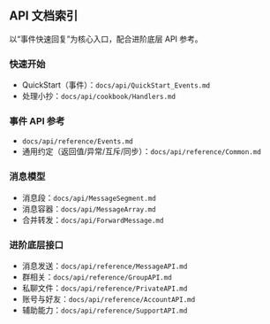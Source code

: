 ## API 文档索引

以“事件快速回复”为核心入口，配合进阶底层 API 参考。

### 快速开始

- QuickStart（事件）：`docs/api/QuickStart_Events.md`
- 处理小抄：`docs/api/cookbook/Handlers.md`

### 事件 API 参考

- `docs/api/reference/Events.md`
- 通用约定（返回值/异常/互斥/同步）：`docs/api/reference/Common.md`

### 消息模型

- 消息段：`docs/api/MessageSegment.md`
- 消息容器：`docs/api/MessageArray.md`
- 合并转发：`docs/api/ForwardMessage.md`

### 进阶底层接口

- 消息发送：`docs/api/reference/MessageAPI.md`
- 群相关：`docs/api/reference/GroupAPI.md`
- 私聊文件：`docs/api/reference/PrivateAPI.md`
- 账号与好友：`docs/api/reference/AccountAPI.md`
- 辅助能力：`docs/api/reference/SupportAPI.md`
